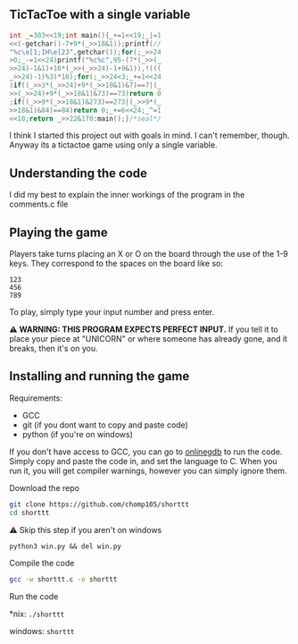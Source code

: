 TicTacToe with a single variable
--------------------------------

```c
int _=303<<19;int main(){_+=1<<19;_|=1
<<(-getchar()-7+9*(_>>18&1));printf(//
"%c\e[1;1H\e[2J",getchar());for(;_>>24
>0;_-=1<<24)printf("%c%c",95-(7*(_>>(_
>>24)-1&1)+16*(_>>(_>>24)-1+9&1)),!(((
_>>24)-1)%3)*10);for(;_>>24<3;_+=1<<24
)if((_>>3*(_>>24)+9*(_>>18&1)&7)==7|(_
>>(_>>24)+9*(_>>18&1)&73)==73)return 0
;if((_>>9*(_>>18&1)&273)==273|(_>>9*(_
>>18&1)&84)==84)return 0;_+=6<<24;_^=1
<<18;return _>>22&1?0:main();}/*seal*/
```

I think I started this project out with goals in mind. I can't remember, though. Anyway its a tictactoe game using only a single variable.

## Understanding the code
I did my best to explain the inner workings of the program in the comments.c file

## Playing the game
Players take turns placing an X or O on the board through the use of the 1-9 keys. They correspond to the spaces on the board like so:
```
123
456
789
```
To play, simply type your input number and press enter.

**⚠️ WARNING: THIS PROGRAM EXPECTS PERFECT INPUT.** If you tell it to place your piece at "UNICORN" or where someone has already gone, and it breaks, then it's on you.

## Installing and running the game
Requirements:
- GCC
- git (if you dont want to copy and paste code)
- python (if you're on windows)

If you don't have access to GCC, you can go to [onlinegdb](https://www.onlinegdb.com/) to run the code.
Simply copy and paste the code in, and set the language to C. When you run it, you will get compiler warnings, however you can simply ignore them.

Download the repo
```bash
git clone https://github.com/chomp105/shorttt
cd shorttt
```
⚠️ Skip this step if you aren't on windows
```batch
python3 win.py && del win.py
```
Compile the code
```bash
gcc -w shorttt.c -o shorttt
```
Run the code

*nix: `./shorttt`

windows: `shorttt`
